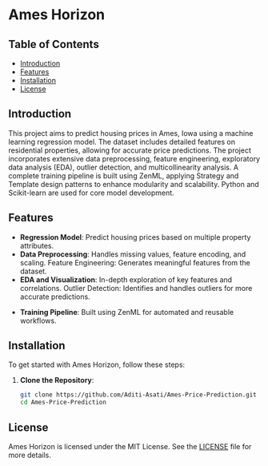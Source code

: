 # Ames Horizon

<!-- **Hazelnut: Nutty Precision for your SQL Queries** -->

<!-- [![Build Status](https://img.shields.io/badge/build-passing-brightgreen)](https://github.com/yourusername/hazelnut/actions)
[![License: MIT](https://img.shields.io/badge/License-MIT-blue.svg)](https://opensource.org/licenses/MIT) -->

## Table of Contents

- [Introduction](#introduction)
- [Features](#features)
- [Installation](#installation)
- [License](#license)

<!-- - [Project Demo](#project-demo) -->
<!-- - [API Usage](#api-usage) -->
<!-- - [Guidelines](#guidelines) -->

## Introduction

This project aims to predict housing prices in Ames, Iowa using a machine learning regression model. The dataset includes detailed features on residential properties, allowing for accurate price predictions. The project incorporates extensive data preprocessing, feature engineering, exploratory data analysis (EDA), outlier detection, and multicollinearity analysis. A complete training pipeline is built using ZenML, applying Strategy and Template design patterns to enhance modularity and scalability. Python and Scikit-learn are used for core model development.

<!-- ## Project Demo
Here is a demonstration of Hazelnut in action:

[![Hazelnut Demo](https://img.youtube.com/vi/5KhLWRgA0XA/0.jpg)](https://www.youtube.com/watch?v=5KhLWRgA0XA) -->

## Features
- **Regression Model**: Predict housing prices based on multiple property attributes.
- **Data Preprocessing**: Handles missing values, feature encoding, and scaling.
Feature Engineering: Generates meaningful features from the dataset.
- **EDA and Visualization**: In-depth exploration of key features and correlations.
Outlier Detection: Identifies and handles outliers for more accurate predictions.
<!-- - **Multicollinearity Analysis**: Detects correlated features to prevent model instability. -->
- **Training Pipeline**: Built using ZenML for automated and reusable workflows.

## Installation

To get started with Ames Horizon, follow these steps:

1. **Clone the Repository**:
    ```bash
    git clone https://github.com/Aditi-Asati/Ames-Price-Prediction.git
    cd Ames-Price-Prediction
    ```

<!-- 3. **Set Up Environment Variables**:
    Create a `.env` file in the root directory and add your database credentials.
    ```plaintext
    DB_HOST=your_database_host
    DB_USER=your_database_user
    DB_PASS=your_database_password
    DB_NAME=your_database_name
    ``` -->



## License

Ames Horizon is licensed under the MIT License. See the [LICENSE](LICENSE.txt) file for more details.


<!-- 
### running the api

execute

```
python -m src.api.api
```

from project root -->
